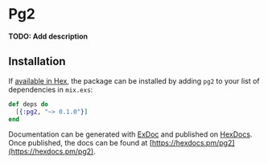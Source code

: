 # Pg2

**TODO: Add description**

## Installation

If [available in Hex](https://hex.pm/docs/publish), the package can be installed
by adding `pg2` to your list of dependencies in `mix.exs`:

```elixir
def deps do
  [{:pg2, "~> 0.1.0"}]
end
```

Documentation can be generated with [ExDoc](https://github.com/elixir-lang/ex_doc)
and published on [HexDocs](https://hexdocs.pm). Once published, the docs can
be found at [https://hexdocs.pm/pg2](https://hexdocs.pm/pg2).

